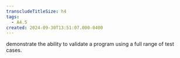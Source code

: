 ```yaml
---
transcludeTitleSize: h4
tags:
  - A4.5
created: 2024-09-30T13:51:07.000-0400
---
```

demonstrate the ability to validate a program using a full range of test cases.
